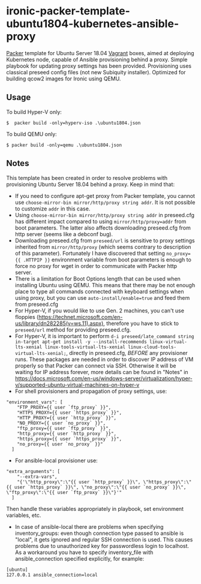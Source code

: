 # ironic-packer-template-ubuntu1804-kubernetes-ansible-proxy

[Packer](https://www.packer.io/) template for Ubuntu Server 18.04 [Vagrant](https://www.vagrantup.com/) boxes, aimed at deploying Kubernetes node, capable of Ansible provisioning behind a proxy. Simple playbook for updating proxy settings has been provided. Provisioning uses classical preseed config files (not new Subiquity installer). Optimized for building qcow2 images for Ironic using QEMU.

## Usage

To build Hyper-V only:

	$  packer build -only=hyperv-iso .\ubuntu1804.json

To build QEMU only:

	$ packer build -only=qemu .\ubuntu1804.json

## Notes
This template has been created in order to resolve problems with provisioning Ubuntu Server 18.04 behind a proxy. Keep in mind that:
- If you need to configure apt-get proxy from Packer template, you cannot use `choose-mirror-bin mirror/http/proxy string addr`. It is not possible to customize `addr` in this case.
- Using `choose-mirror-bin mirror/http/proxy string addr` in preseed.cfg has different impact compared to using `mirror/http/proxy=addr` from boot parameters. The latter also affects downloading preseed.cfg from http server (seems like a debconf bug).
- Downloading preseed.cfg from `preseed/url` is sensitive to proxy settings inherited from `mirror/http/proxy` (which seems contrary to description of this parameter). Fortunately I have discovered that setting `no_proxy={{ .HTTPIP }}` environment variable from boot parameters is enough to force no proxy for wget in order to communicate with Packer http server.
- There is a limitation for Boot Options length that can be used when installing Ubuntu using QEMU. This means that there may be not enough place to type all commands connected with keyboard settings when using proxy, but you can use `auto-install/enable=true` and feed them from preseed.cfg
- For Hyper-V, if you would like to use Gen. 2 machines, you can't use floppies (https://technet.microsoft.com/en-us/library/dn282285(v=ws.11).aspx), therefore you have to stick to `preseed/url` method for providing preseed.cfg.
- For Hyper-V, it is important to perform `d-i preseed/late_command string in-target apt-get install -y --install-recommends linux-virtual-lts-xenial linux-tools-virtual-lts-xenial linux-cloud-tools-virtual-lts-xenial;`, directly in preseed.cfg, *BEFORE* any provisioner runs. These packages are needed in order to discover IP address of VM properly so that Packer can connect via SSH. Otherwise it will be waiting for IP address forever, more details can be found in "Notes" in https://docs.microsoft.com/en-us/windows-server/virtualization/hyper-v/supported-ubuntu-virtual-machines-on-hyper-v
- For shell provisioners and propagation of proxy settings, use:
```
"environment_vars": [
    "FTP_PROXY={{ user `ftp_proxy` }}",
    "HTTPS_PROXY={{ user `https_proxy` }}",
    "HTTP_PROXY={{ user `http_proxy` }}",
    "NO_PROXY={{ user `no_proxy` }}",
    "ftp_proxy={{ user `ftp_proxy` }}",
    "http_proxy={{ user `http_proxy` }}",
    "https_proxy={{ user `https_proxy` }}",
    "no_proxy={{ user `no_proxy` }}"
  ]
```
- For ansible-local provisioner use:
```
"extra_arguments": [
    "--extra-vars",
    "{'\"http_proxy\":\"{{ user `http_proxy` }}\", \"https_proxy\":\"{{ user `https_proxy` }}\", \"no_proxy\":\"{{ user `no_proxy` }}\", \"ftp_proxy\":\"{{ user `ftp_proxy` }}\"}'"
  ]
  ```
Then handle these variables appropriately in playbook, set environment variables, etc.
- In case of ansible-local there are problems when specifying inventory_groups: even though connection type passed to ansible is "local", it gets ignored and regular SSH connection is used. This causes problems due to unauthorized key for passwordless login to localhost. As a workaround you have to specify inventory_file with ansible_connection specified explicitly, for example:
```
[ubuntu]
127.0.0.1 ansible_connection=local
```
